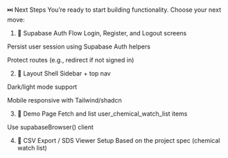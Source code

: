 ⏭️ Next Steps
You’re ready to start building functionality. Choose your next move:

1. 🔐 Supabase Auth Flow
Login, Register, and Logout screens

Persist user session using Supabase Auth helpers

Protect routes (e.g., redirect if not signed in)

2. 🧭 Layout Shell
Sidebar + top nav

Dark/light mode support

Mobile responsive with Tailwind/shadcn

3. 🧪 Demo Page
Fetch and list user_chemical_watch_list items

Use supabaseBrowser() client

4. 🧾 CSV Export / SDS Viewer Setup
Based on the project spec (chemical watch list)